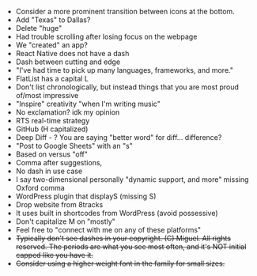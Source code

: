 - Consider a more prominent transition between icons at the bottom.
- Add "Texas" to Dallas?
- Delete "huge"
- Had trouble scrolling after losing focus on the webpage
- We "created" an app?
- React Native does not have a dash
- Dash between cutting and edge
- "I've had time to pick up many languages, frameworks, and more."
- FlatList has a capital L
- Don't list chronologically, but instead things that you are most proud of/most impressive
- "Inspire" creativity "when I'm writing music"
- No exclamation? idk my opinion
- RTS real-time strategy
- GitHub (H capitalized)
- Deep Diff - ? You are saying "better word" for diff... difference?
- "Post to Google Sheets" with an "s"
- Based on versus "off"
- Comma after suggestions,
- No dash in use case
- I say two-dimensional personally
  "dynamic support, and more" missing Oxford comma
- WordPress plugin that displayS (missing S)
- Drop website from 8tracks
- It uses built in shortcodes from WordPress (avoid possessive)
- Don't capitalize M on "mostly"
- Feel free to "connect with me on any of these platforms"
- ~~Typically don't see dashes in your copyright. (C) Miguel. All rights reserved. The periods are what you see most often, and it's NOT initial capped like you have it.~~
- ~~Consider using a higher weight font in the family for small sizes.~~
